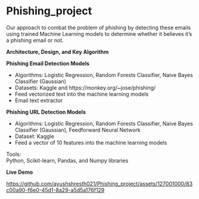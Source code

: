 # Phishing_project

Our approach to combat the problem of phishing by detecting these emails using trained Machine Learning models to determine whether it believes it’s a phishing email or not.

**Architecture, Design, and Key Algorithm**

**Phishing Email Detection Models**<br>
<ul>
 <li> Algorithms: Logistic Regression, Random Forests Classifier, Naive Bayes Classifier (Gaussian)</li>
 <li> Datasets: Kaggle and https://monkey.org/~jose/phishing/</li>
 <li> Feed vectorized text into the machine learning models</li>
<li> Email text extractor</li>
</ul>  
  
**Phishing URL Detection Models**<br>
<ul>
 <li> Algorithms: Logistic Regression, Random Forests Classifier, Naive Bayes Classifier (Gaussian), Feedforward Neural Network</li>
 <li> Dataset: Kaggle</li>
 <li> Feed a vector of 10 features into the machine learning models</li>
</ul>
Tools: <br>
Python, Scikit-learn, Pandas, and Numpy libraries<br>


**Live Demo**


https://github.com/ayushshresth021/Phishing_project/assets/127001000/83c00a90-f6e0-45d1-8a29-a5d5a176f129





